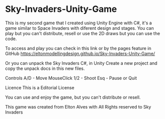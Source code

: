 # Sky-Invaders-Unity-Game
This is my second game that I created using Unity Engine with C#, it's a game similar to Space Invaders with diferent design and stages. You can play but you can't distribute, resell or use the 2D draws but you can use the code.

To access and play you can check in this link or by the pages feature in GitHub
https://eltonmodellingdesign.github.io/Sky-Invaders-Unity-Game/

Or you can unpack the Sky Invaders C#, in Unity Create a new project and copy the unpack docs in this new files.

Controls 
A/D - Move
MouseClick 1/2 - Shoot
Esq - Pause or Quit

Licence
This is a Editorial License

You can use and enjoy the game, but you can't distribute or resell. 

This game was created from Elton Alves with All Rights reserved to Sky Invaders
